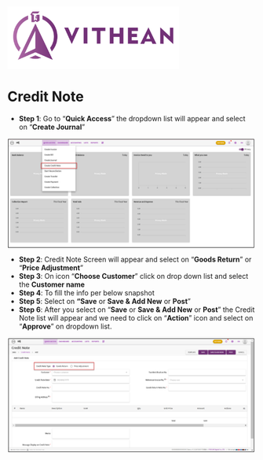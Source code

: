 <img align="center" width="350" style="margin:auto; width: 350px;" title="logo" src="../assets/images/logo.png">

# Credit Note

- **Step 1**:  Go to “**Quick Access**” the dropdown list will appear and select on “**Create Journal**”
<img align="center" style="margin:auto; width:837px" title="Credit Note" src="../process-flow/images/04/02-04-01.png">

- **Step 2**: Credit Note Screen will appear and select on “**Goods Return**” or “**Price Adjustment**”
- **Step 3**: On icon “**Choose Customer**” click on drop down list and select the **Customer name**
- **Step 4**: To fill the info per below snapshot
- **Step 5**: Select on **“Save** or **Save & Add New** or **Post**”
- **Step 6**: After you select on “**Save** or **Save & Add New** or **Post**” the Credit Note list will appear and we need to click on “**Action**” icon and select on “**Approve**” on dropdown list.
<img align="center" style="margin:auto; width:837px" title="Credit Note" src="../process-flow/images/04/02-04-02.png">